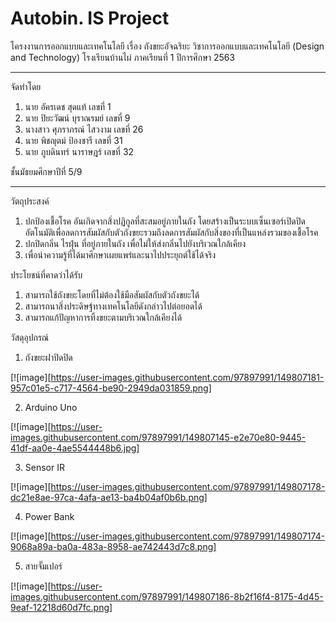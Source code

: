 # Autobin. IS Project
โครงงานการออกแบบและเทคโนโลยี เรื่อง ถังขยะอัจฉริยะ วิชาการออกแบบและเทคโนโลยี (Design and Technology) โรงเรียนบ้านไผ่ ภาคเรียนที่ 1 ปีการศึกษา 2563
_________________________________________________________________________
จัดทำโดย
1. นาย อัครเดช สุดแท้ เลขที่ 1
2. นาย ปิยะวัฒน์ บุราณรมย์ เลขที่ 9
3. นางสาว ศุภราภรณ์ ไสวงาม เลขที่ 26
4. นาย พิชญุตม์ ป้องชารี เลขที่ 31
5. นาย ภูบดินทร์ นาราษฎร์ เลขที่ 32

ชั้นมัธยมศึกษาปีที่ 5/9
_________________________________________________________________________

วัตถุประสงค์ 
1. ปกป้องเชื้อโรค อันเกิดจากสิ่งปฏิกูลที่สะสมอยู่ภายในถัง โดยสร้างเป็นระบบเซ็นเซอร์เปิดปิดอัตโนมัติเพื่อลดการสัมผัสกับตัวถังขยะรวมถึงลดการสัมผัสกับสิ่งของที่เป็นแหล่งรวมของเชื้อโรค 
2. ปกปิดกลิ่น ไรฝุ่น ที่อยู่ภายในถัง เพื่อไม่ให้ส่งกลิ่นไปยังบริเวณใกล้เคียง 
3. เพื่อนำความรู้ที่ได้มาศึกษาเผยแพร่และนาไปประยุกต์ใช้ได้จริง

ประโยชน์ที่คาดว่าได้รับ
1. สามารถใช้ถังขยะโดยที่ไม่ต้องใช้มือสัมผัสกับตัวถังขยะได้
2. สามารถนาสิ่งประดิษฐ์ทางเทคโนโลยีดังกล่าวไปต่อยอดได้
3. สามารถแก้ปัญหาการทิ้งขยะตามบริเวณใกล้เคียงได้

วัสดุอุปกรณ์

1. ถังขยะฝาปิดปิด

 [![image][https://user-images.githubusercontent.com/97897991/149807181-957c01e5-c717-4564-be90-2949da031859.png]
 
2. Arduino Uno

 [![image][https://user-images.githubusercontent.com/97897991/149807145-e2e70e80-9445-41df-aa0e-4ae5544448b6.jpg]
 
3. Sensor IR

 [![image][https://user-images.githubusercontent.com/97897991/149807178-dc21e8ae-97ca-4afa-ae13-ba4b04af0b6b.png]
 
4. Power Bank

 [![image][https://user-images.githubusercontent.com/97897991/149807174-9068a89a-ba0a-483a-8958-ae742443d7c8.png]
 
5. สายจั๊มเปอร์

 [![image][https://user-images.githubusercontent.com/97897991/149807186-8b2f16f4-8175-4d45-9eaf-12218d60d7fc.png]
